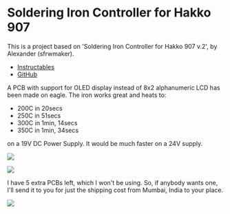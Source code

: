 # Soldering Iron Controller for Hakko 907
This is a project based on 'Soldering Iron Controller for Hakko 907 v.2', by Alexander (sfrwmaker).
- [Instructables](http://www.instructables.com/id/Soldering-Iron-Controller-for-Hakko-907/)
- [GitHub](https://github.com/sfrwmaker/soldering_907_lcd)

A PCB with support for OLED display instead of 8x2 alphanumeric LCD has been made on eagle. The iron works great and heats to:
- 200C in 20secs
- 250C in 51secs
- 300C in 1min, 14secs
- 350C in 1min, 34secs

on a 19V DC Power Supply. It would be much faster on a 24V supply.

![](https://s2.postimg.org/z2jpyljkp/IMG_20171209_132258.jpg)

![](https://s2.postimg.org/4xv9d99cp/IMG_20171209_132323.jpg)

I have 5 extra PCBs left, which I won't be using. So, if anybody wants one, I'll send it to you for just the shipping cost from Mumbai, India to your place. 

![](https://s2.postimg.org/6po886fux/IMG_20171209_132703.jpg)
